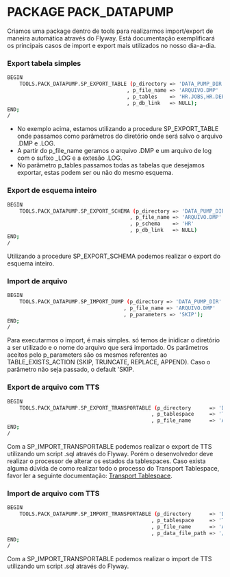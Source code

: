 # PACKAGE PACK_DATAPUMP

Criamos uma package dentro de tools para realizarmos import/export de maneira automática através do Flyway.
Está documentação exemplificará os principais casos de import e export mais utilizados no nosso dia-a-dia.

### Export tabela simples
```sh
BEGIN
    TOOLS.PACK_DATAPUMP.SP_EXPORT_TABLE (p_directory => 'DATA_PUMP_DIR'
                                       , p_file_name => 'ARQUIVO.DMP'
                                       , p_tables    => 'HR.JOBS,HR.DEPARTMENTS'
                                       , p_db_link   => NULL);
END;
/
```
- No exemplo acima, estamos utilizando a procedure SP_EXPORT_TABLE onde passamos como parâmetros do diretório onde será salvo o arquivo .DMP e .LOG.
- A partir do p_file_name geramos o arquivo .DMP e um arquivo de log com o sufixo _LOG e a extesão .LOG.
- No parâmetro p_tables passamos todas as tabelas que desejamos exportar, estas podem ser ou não do mesmo esquema.

### Export de esquema inteiro
```sh
BEGIN
    TOOLS.PACK_DATAPUMP.SP_EXPORT_SCHEMA (p_directory => 'DATA_PUMP_DIR'
                                        , p_file_name => 'ARQUIVO.DMP'
                                        , p_schema    => 'HR'
                                        , p_db_link   => NULL)
END;
/
```
Utilizando a procedure SP_EXPORT_SCHEMA podemos realizar o export do esquema inteiro.

### Import de arquivo
```sh
BEGIN
    TOOLS.PACK_DATAPUMP.SP_IMPORT_DUMP (p_directory => 'DATA_PUMP_DIR'
                                      , p_file_name => 'ARQUIVO.DMP'
                                      , p_parameters => 'SKIP');
END;
/
```
 Para executarmos o import, é mais simples. só temos de inidicar o diretório a ser utilizado e o nome do arquivo que será importado. Os parâmetros aceitos pelo p_parameters são os mesmos referentes ao TABLE_EXISTS_ACTION (SKIP, TRUNCATE, REPLACE, APPEND). Caso o parâmetro não seja passado, o default 'SKIP.

### Export de arquivo com TTS
 ```sh
 BEGIN
     TOOLS.PACK_DATAPUMP.SP_EXPORT_TRANSPORTABLE (p_directory      => 'DATA_PUMP_DIR'
                                                , p_tablespace     => 'TBS_EXEMPLO'
                                                , p_file_name      => 'ARQUIVO.DMP');
END;
/
 ```
 Com a SP_IMPORT_TRANSPORTABLE podemos realizar o export de TTS utilizando um script .sql através do Flyway. Porém o desenvolvedor deve realizar o processor de alterar os estados da tablespaces. Caso exista alguma dúvida de como realizar todo o processo do Transport Tablespace, favor ler a seguinte documentação: [Transport Tablespace](https://docs.google.com/a/geofusion.com.br/document/d/1feUYN0oLlVMRqIeb4ZD5w0KXmYdBdq2DnNgSOtEk1qM/edit?usp=sharing).

### Import de arquivo com TTS
 ```sh
 BEGIN
     TOOLS.PACK_DATAPUMP.SP_IMPORT_TRANSPORTABLE (p_directory      => 'DATA_PUMP_DIR'
                                                , p_tablespace     => 'TBS_EXEMPLO'
                                                , p_file_name      => 'ARQUIVO.DMP'
                                                , p_data_file_path => '/oracle/oradata/gfn/data_file_example.dbf');
END;
/
 ```
 Com a SP_IMPORT_TRANSPORTABLE podemos realizar o import de TTS utilizando um script .sql através do Flyway.
